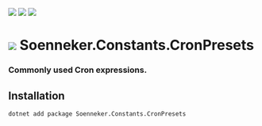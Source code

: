 ﻿[![](https://img.shields.io/nuget/v/soenneker.constants.cronpresets.svg?style=for-the-badge)](https://www.nuget.org/packages/soenneker.constants.cronpresets/)
[![](https://img.shields.io/github/actions/workflow/status/soenneker/soenneker.constants.cronpresets/publish-package.yml?style=for-the-badge)](https://github.com/soenneker/soenneker.constants.cronpresets/actions/workflows/publish-package.yml)
[![](https://img.shields.io/nuget/dt/soenneker.constants.cronpresets.svg?style=for-the-badge)](https://www.nuget.org/packages/soenneker.constants.cronpresets/)

# ![](https://user-images.githubusercontent.com/4441470/224455560-91ed3ee7-f510-4041-a8d2-3fc093025112.png) Soenneker.Constants.CronPresets
### Commonly used Cron expressions.

## Installation

```
dotnet add package Soenneker.Constants.CronPresets
```
